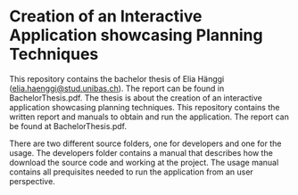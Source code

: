 # Creation of an Interactive Application showcasing Planning Techniques

This repository contains the bachelor thesis of Elia Hänggi (elia.haenggi@stud.unibas.ch). The report can be found in BachelorThesis.pdf. The thesis is about the creation of an interactive application showcasing planning techniques. This repository contains the written report and manuals to obtain and run the application. The report can be found at BachelorThesis.pdf.

There are two different source folders, one for developers and one for the usage. The developers folder contains a manual that describes how the download the source code and working at the project. The usage manual contains all prequisites needed to run the application from an user perspective.